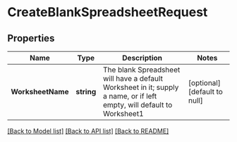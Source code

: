# CreateBlankSpreadsheetRequest

## Properties
Name | Type | Description | Notes
------------ | ------------- | ------------- | -------------
**WorksheetName** | **string** | The blank Spreadsheet will have a default Worksheet in it; supply a name, or if left empty, will default to Worksheet1 | [optional] [default to null]

[[Back to Model list]](../README.md#documentation-for-models) [[Back to API list]](../README.md#documentation-for-api-endpoints) [[Back to README]](../README.md)


